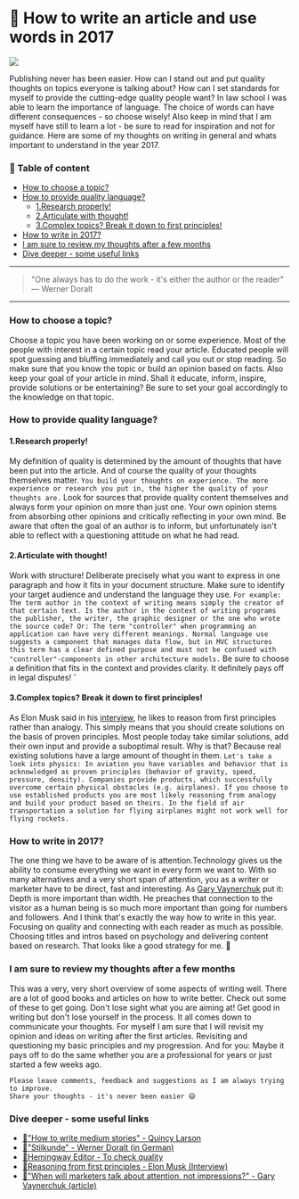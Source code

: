 # 📝 How to write an article and use words in 2017

[<img src="https://images.unsplash.com/photo-1479142506502-19b3a3b7ff33?dpr=2&auto=format&fit=crop&w=767&h=511&q=80&cs=tinysrgb&crop=">](https://unsplash.com/search/books?photo=jKU2NneZAbI)

Publishing never has been easier. How can I stand out and put quality thoughts on topics everyone is talking about? How can I set standards for myself to provide the cutting-edge quality people want?
In law school I was able to learn the importance of language. The choice of words can have different consequences - so choose wisely!
Also keep in mind that I am myself have still to learn a lot - be sure to read for inspiration and not for guidance.
Here are some of my thoughts on writing in general and whats important to understand in the year 2017.


### 📄 Table of content

  * [How to choose a topic?](#how-to-choose-a-topic)
  * [How to provide quality language?](#how-to-provide-quality-language)
    * [1.Research properly!](#1research-properly)
    * [2.Articulate with thought!](#2articulate-with-thought)
    * [3.Complex topics? Break it down to first principles!](#3complex-topics-break-it-down-to-first-principles)
  * [How to write in 2017?](#how-to-write-in-2017)
  * [I am sure to review my thoughts after a few months](#i-am-sure-to-review-my-thoughts-after-a-few-months)
  * [Dive deeper - some useful links](#dive-deeper-some-useful-links)


---

>"One always has to do the work - it's either the author or the reader"
― Werner Doralt

---

### How to choose a topic?
Choose a topic you have been working on or some experience. Most of the people with interest in a certain topic read your article. Educated people will spot guessing and bluffing immediately and call you out or stop reading. So make sure that you know the topic or build an opinion based on facts.
Also keep your goal of your article in mind. Shall it educate, inform, inspire, provide solutions or be entertaining? Be sure to set your goal accordingly to the knowledge on that topic.

### How to provide quality language?
#### 1.Research properly!
My definition of quality is determined by the amount of thoughts that have been put into the article. And of course the quality of your thoughts themselves matter.
`You build your thoughts on experience. The more experience or research you put in, the higher the quality of your thoughts are.`
Look for sources that provide quality content themselves and always form your opinion on more than just one. Your own opinion stems from absorbing other opinions and critically reflecting in your own mind. Be aware that often the goal of an author is to inform, but unfortunately isn't able to reflect with a questioning attitude on what he had read.

#### 2.Articulate with thought!
Work with structure! Deliberate precisely what you want to express in one paragraph and how it fits in your document structure. Make sure to identify your target audience and understand the language they use. `For example: The term author in the context of writing means simply the creator of that certain text. Is the author in the context of writing programs the publisher, the writer, the graphic designer or the one who wrote the source code?
Or: The term "controller" when programming an application can have very different meanings. Normal language use suggests a component that manages data flow, but in MVC structures this term has a clear defined purpose and must not be confused with "controller"-components in other architecture models.` Be sure to choose a definition that fits in the context and provides clarity. It definitely pays off in legal disputes!
˘
#### 3.Complex topics? Break it down to first principles!
As Elon Musk said in his [interview](https://www.youtube.com/watch?v=NV3sBlRgzTI), he likes to reason from first principles rather than analogy. This simply means that you should create solutions on the basis of proven principles. Most people today take similar solutions, add their own input and provide a suboptimal result. Why is that? Because real existing solutions have a large amount of thought in them. `Let's take a look into physics: In aviation you have variables and behavior that is acknowledged as proven principles (behavior of gravity, speed, pressure, density). Companies provide products, which successfully overcome certain physical obstacles (e.g. airplanes). If you choose to use established products you are most likely reasoning from analogy and build your product based on theirs. In the field of air transportation a solution for flying airplanes might not work well for flying rockets.`

### How to write in 2017?
The one thing we have to be aware of is attention.Technology gives us the ability to consume everything we want in every form we want to. With so many alternatives and a very short span of attention, you as a writer or marketer have to be direct, fast and interesting. As [Gary Vaynerchuk](https://www.garyvaynerchuk.com/when-will-marketers-talk-about-attention-not-impressions/) put it: Depth is more important than width. He preaches that connection to the visitor as a human being is so much more important than going for numbers and followers.
And I think that's exactly the way how to write in this year. Focusing on quality and connecting with each reader as much as possible. Choosing titles and intros based on psychology and delivering content based on research. That looks like a good strategy for me. 🙏

### I am sure to review my thoughts after a few months
This was a very, very short overview of some aspects of writing well. There are a lot of good books and articles on how to write better. Check out some of these to get going. Don't lose sight what you are aiming at! Get good in writing but don't lose yourself in the process. It all comes down to communicate your thoughts.
For myself I am sure that I will revisit my opinion and ideas on writing after the first articles. Revisiting and questioning my basic principles and my progression. And for you: Maybe it pays off to do the same whether you are a professional for years or just started a few weeks ago.



```
Please leave comments, feedback and suggestions as I am always trying to improve.
Share your thoughts - it's never been easier 😄
```


### Dive deeper - some useful links
- [🔀"How to write medium stories" - Quincy Larson](https://medium.freecodecamp.com/how-to-write-medium-stories-people-will-actually-read-92e58a27c8d8#.rgi3vncum)
- [🔀"Stilkunde" - Werner Doralt (in German)](http://cd.manz.at/rechtaktuell/pdf/Doralt_Steuerrecht_2014-15.pdf)
- [🔀Hemingway Editor - To check quality](http://www.hemingwayapp.com/)
- [🔀Reasoning from first principles - Elon Musk (Interview)](https://www.youtube.com/watch?v=NV3sBlRgzTI)
- [🔀"When will marketers talk about attention, not impressions?" - Gary Vaynerchuk (article)](https://www.garyvaynerchuk.com/when-will-marketers-talk-about-attention-not-impressions/)
